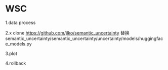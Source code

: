 # WSC

1.data process

2.x
clone https://github.com/jlko/semantic_uncertainty
替换semantic_uncertainty/semantic_uncertainty/uncertainty/models/huggingface_models.py

3.plot

4.rollback